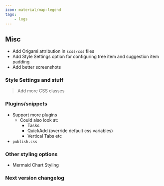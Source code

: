 ```yaml
---
icon: material/map-legend
tags:
    - logs
---
```


## Misc
- Add Origami attribution in `scss/css` files
- Add Style Settings option for configuring tree item and suggestion item padding
- Add better screenshots

### Style Settings and stuff
> Add more CSS classes

### Plugins/snippets
- Support more plugins
  - Could also look at:
    - Tasks
    <!-- - Excalidraw (too difficult to style) -->
    - QuickAdd (override default css variables)
    - Vertical Tabs etc
- `publish.css`

### Other styling options
- Mermaid Chart Styling
<!-- - [ ] PDF export styling (class select). Not happening when it is impossible to debug -->

### Next version changelog
<!-- Remember to make a PR to change the flexcyon entry community json thingy by adding light mode -->
